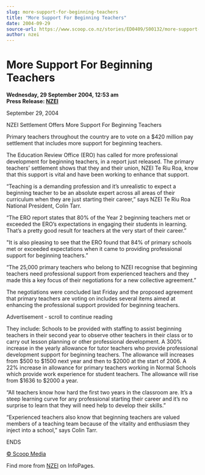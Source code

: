 ```yaml
---
slug: more-support-for-beginning-teachers
title: "More Support For Beginning Teachers"
date: 2004-09-29
source-url: https://www.scoop.co.nz/stories/ED0409/S00132/more-support-for-beginning-teachers.htm
author: nzei
---
```

More Support For Beginning Teachers
===================================

**Wednesday, 29 September 2004, 12:53 am**  
**Press Release: [NZEI](https://info.scoop.co.nz/NZEI)**

September 29, 2004

NZEI Settlement Offers More Support For Beginning Teachers

Primary teachers throughout the country are to vote on a $420 million pay settlement that includes more support for beginning teachers.

The Education Review Office (ERO) has called for more professional development for beginning teachers, in a report just released. The primary teachers’ settlement shows that they and their union, NZEI Te Riu Roa, know that this support is vital and have been working to enhance that support.

“Teaching is a demanding profession and it’s unrealistic to expect a beginning teacher to be an absolute expert across all areas of their curriculum when they are just starting their career,” says NZEI Te Riu Roa National President, Colin Tarr.

“The ERO report states that 80% of the Year 2 beginning teachers met or exceeded the ERO’s expectations in engaging their students in learning. That’s a pretty good result for teachers at the very start of their career.”

"It is also pleasing to see that the ERO found that 84% of primary schools met or exceeded expectations when it came to providing professional support for beginning teachers.”

“The 25,000 primary teachers who belong to NZEI recognise that beginning teachers need professional support from experienced teachers and they made this a key focus of their negotiations for a new collective agreement.”

The negotiations were concluded last Friday and the proposed agreement that primary teachers are voting on includes several items aimed at enhancing the professional support provided for beginning teachers.

Advertisement - scroll to continue reading





They include: Schools to be provided with staffing to assist beginning teachers in their second year to observe other teachers in their class or to carry out lesson planning or other professional development. A 300% increase in the yearly allowance for tutor teachers who provide professional development support for beginning teachers. The allowance will increases from $500 to $1500 next year and then to $2000 at the start of 2006. A 22% increase in allowance for primary teachers working in Normal Schools which provide work experience for student teachers. The allowance will rise from $1636 to $2000 a year.

“All teachers know how hard the first two years in the classroom are. It’s a steep learning curve for any professional starting their career and it’s no surprise to learn that they will need help to develop their skills.”

“Experienced teachers also know that beginning teachers are valued members of a teaching team because of the vitality and enthusiasm they inject into a school,” says Colin Tarr.

ENDS  

[© Scoop Media](http://www.scoop.co.nz/about/terms.html)

Find more from [NZEI](https://info.scoop.co.nz/NZEI) on InfoPages.